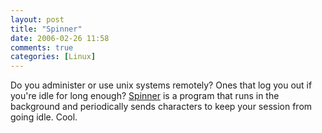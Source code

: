 ```yaml
---
layout: post
title: "Spinner"
date: 2006-02-26 11:58
comments: true
categories: [Linux]
---
```

Do you administer or use unix systems remotely?  Ones that log you out if you're idle for long enough?  [Spinner](http://www.laffeycomputer.com/spinner.html) is a program that runs in the background and periodically sends characters to keep your session from going idle.  Cool.
